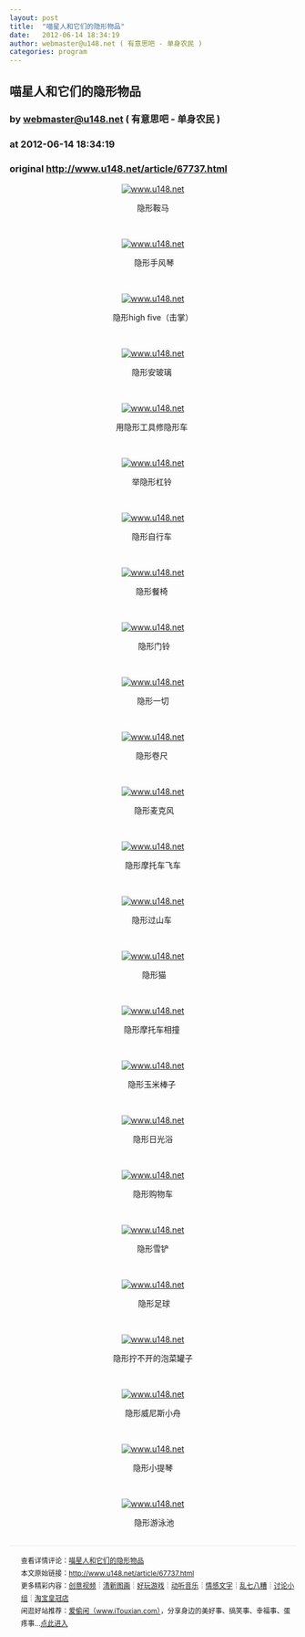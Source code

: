 ```yaml
---
layout: post
title:  "喵星人和它们的隐形物品"
date:   2012-06-14 18:34:19
author: webmaster@u148.net ( 有意思吧 - 单身农民 )
categories: program
---
```


## 喵星人和它们的隐形物品
### by webmaster@u148.net ( 有意思吧 - 单身农民 )
### at 2012-06-14 18:34:19
### original <http://www.u148.net/article/67737.html>

<p style="text-align:center"><a href="http://www.u148.net"><img alt="www.u148.net" title="喵星人和它们的隐形物品" src="http://file3.u148.net/2012/6/images/cat/15.jpg"></a></p> <p style="text-align:center">隐形鞍马</p> <p style="text-align:center"> </p> <p style="text-align:center"><a href="http://www.u148.net"><img alt="www.u148.net" title="喵星人和它们的隐形物品" src="http://file3.u148.net/2012/6/images/cat/1.jpg"></a></p> <p style="text-align:center"> 隐形手风琴</p> <p style="text-align:center"> </p> <p style="text-align:center"><a href="http://www.u148.net"><img alt="www.u148.net" title="喵星人和它们的隐形物品" src="http://file3.u148.net/2012/6/images/cat/2.jpg"></a></p> <p style="text-align:center">隐形high five（击掌）</p> <p style="text-align:center"> </p> <p style="text-align:center"><a href="http://www.u148.net"><img alt="www.u148.net" title="喵星人和它们的隐形物品" src="http://file3.u148.net/2012/6/images/cat/3.jpg"></a></p> <p style="text-align:center">隐形安玻璃 </p> <p style="text-align:center"> </p> <p style="text-align:center"><a href="http://www.u148.net"><img alt="www.u148.net" title="喵星人和它们的隐形物品" src="http://file3.u148.net/2012/6/images/cat/6.jpg"></a></p> <p style="text-align:center">用隐形工具修隐形车 </p> <p style="text-align:center"> </p> <p style="text-align:center"><a href="http://www.u148.net"><img alt="www.u148.net" title="喵星人和它们的隐形物品" src="http://file3.u148.net/2012/6/images/cat/7.jpg"></a></p> <p style="text-align:center">举隐形杠铃 </p> <p style="text-align:center"> </p> <p style="text-align:center"><a href="http://www.u148.net"><img alt="www.u148.net" title="喵星人和它们的隐形物品" src="http://file3.u148.net/2012/6/images/cat/8.jpg"></a></p> <p style="text-align:center">隐形自行车 </p> <p style="text-align:center"> </p> <p style="text-align:center"><a href="http://www.u148.net"><img alt="www.u148.net" title="喵星人和它们的隐形物品" src="http://file3.u148.net/2012/6/images/cat/9.jpg"></a></p> <p style="text-align:center">隐形餐椅 </p> <p style="text-align:center"> </p> <p style="text-align:center"><a href="http://www.u148.net"><img alt="www.u148.net" title="喵星人和它们的隐形物品" src="http://file3.u148.net/2012/6/images/cat/10.jpg"></a></p> <p style="text-align:center"> 隐形门铃</p> <p style="text-align:center"> </p> <p style="text-align:center"><a href="http://www.u148.net"><img alt="www.u148.net" title="喵星人和它们的隐形物品" src="http://file3.u148.net/2012/6/images/cat/11.jpg"></a></p> <p style="text-align:center">隐形一切</p> <p style="text-align:center"> </p> <p style="text-align:center"><a href="http://www.u148.net"><img alt="www.u148.net" title="喵星人和它们的隐形物品" src="http://file3.u148.net/2012/6/images/cat/12.jpg"></a></p> <p style="text-align:center">隐形卷尺 </p> <p style="text-align:center"> </p> <p style="text-align:center"><a href="http://www.u148.net"><img alt="www.u148.net" title="喵星人和它们的隐形物品" src="http://file3.u148.net/2012/6/images/cat/13.jpg"></a></p> <p style="text-align:center"> 隐形麦克风</p> <p style="text-align:center"> </p> <p style="text-align:center"><a href="http://www.u148.net"><img alt="www.u148.net" title="喵星人和它们的隐形物品" src="http://file3.u148.net/2012/6/images/cat/14.jpg"></a></p> <p style="text-align:center"> 隐形摩托车飞车 </p> <p style="text-align:center"> </p> <p style="text-align:center"><a href="http://www.u148.net"><img alt="www.u148.net" title="喵星人和它们的隐形物品" src="http://file3.u148.net/2012/6/images/cat/16.jpg"></a></p> <p style="text-align:center">隐形过山车 </p> <p style="text-align:center"> </p> <p style="text-align:center"><a href="http://www.u148.net"><img alt="www.u148.net" title="喵星人和它们的隐形物品" src="http://file3.u148.net/2012/6/images/cat/19.jpg"></a></p> <p style="text-align:center"> 隐形猫</p> <p style="text-align:center"> </p> <p style="text-align:center"><a href="http://www.u148.net"><img alt="www.u148.net" title="喵星人和它们的隐形物品" src="http://file3.u148.net/2012/6/images/cat/20.jpg"></a></p> <p style="text-align:center">隐形摩托车相撞 </p> <p style="text-align:center"> </p> <p style="text-align:center"><a href="http://www.u148.net"><img alt="www.u148.net" title="喵星人和它们的隐形物品" src="http://file3.u148.net/2012/6/images/cat/21.jpg"></a></p> <p style="text-align:center">隐形玉米棒子 </p> <p style="text-align:center"> </p> <p style="text-align:center"><a href="http://www.u148.net"><img alt="www.u148.net" title="喵星人和它们的隐形物品" src="http://file3.u148.net/2012/6/images/cat/22.jpg"></a></p> <p style="text-align:center">隐形日光浴</p> <p style="text-align:center"> </p> <p style="text-align:center"><a href="http://www.u148.net"><img alt="www.u148.net" title="喵星人和它们的隐形物品" src="http://file3.u148.net/2012/6/images/cat/24.jpg"></a></p> <p style="text-align:center">隐形购物车</p> <p style="text-align:center"> </p> <p style="text-align:center"><a href="http://www.u148.net"><img alt="www.u148.net" title="喵星人和它们的隐形物品" src="http://file3.u148.net/2012/6/images/cat/25.jpg"></a></p> <p style="text-align:center">隐形雪铲</p> <p style="text-align:center"> </p> <p style="text-align:center"><a href="http://www.u148.net"><img alt="www.u148.net" title="喵星人和它们的隐形物品" src="http://file3.u148.net/2012/6/images/cat/23.jpg"></a></p> <p style="text-align:center"> 隐形足球</p> <p style="text-align:center"> </p> <p style="text-align:center"><a href="http://www.u148.net"><img alt="www.u148.net" title="喵星人和它们的隐形物品" src="http://file3.u148.net/2012/6/images/cat/5.jpg"></a></p> <p style="text-align:center">隐形拧不开的泡菜罐子</p> <p style="text-align:center"> </p> <p style="text-align:center"><a href="http://www.u148.net"><img alt="www.u148.net" title="喵星人和它们的隐形物品" src="http://file3.u148.net/2012/6/images/cat/4.jpg"></a></p> <p style="text-align:center">隐形威尼斯小舟</p> <p style="text-align:center"> </p> <p style="text-align:center"><a href="http://www.u148.net"><img alt="www.u148.net" title="喵星人和它们的隐形物品" src="http://file3.u148.net/2012/6/images/cat/18.jpg"></a></p> <p style="text-align:center">隐形小提琴</p> <p style="text-align:center"> </p> <p style="text-align:center"><a href="http://www.u148.net"><img alt="www.u148.net" title="喵星人和它们的隐形物品" src="http://file3.u148.net/2012/6/images/cat/17.jpg"></a></p> <p style="text-align:center"> 隐形游泳池</p><p style="line-height:22px;padding:15px 0 0 20px;margin:30px 0;font-size:12px;border-top:2px #f3f3f3 solid">查看详情评论：<a href="http://www.u148.net/article/67737.html">喵星人和它们的隐形物品</a><br>本文原始链接：<a href="http://www.u148.net/article/67737.html">http://www.u148.net/article/67737.html</a><br>更多精彩内容：<a href="http://www.u148.net/video.html">创意视频</a>┊<a href="http://www.u148.net/image.html">清新图画</a>┊<a href="http://www.u148.net/game.html">好玩游戏</a>┊<a href="http://www.u148.net/audio.html">动听音乐</a>┊<a href="http://www.u148.net/text.html">情感文字</a>┊<a href="http://www.u148.net/mix.html">乱七八糟</a>┊<a href="http://www.u148.net/group/">讨论小组</a>┊<a href="http://dianpu.tao123.com/?pid=mm_26142575_0_0&amp;eventid=102167">淘宝皇冠店</a><br>闲逛好站推荐：<a href="http://www.itouxian.com">爱偷闲（www.iTouxian.com）</a>，分享身边的美好事、搞笑事、幸福事、蛋疼事…<a href="http://www.itouxian.com">点此进入</a></p>